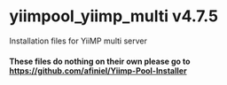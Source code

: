 # yiimpool_yiimp_multi v4.7.5
Installation files for YiiMP multi server

#### These files do nothing on their own please go to https://github.com/afiniel/Yiimp-Pool-Installer
